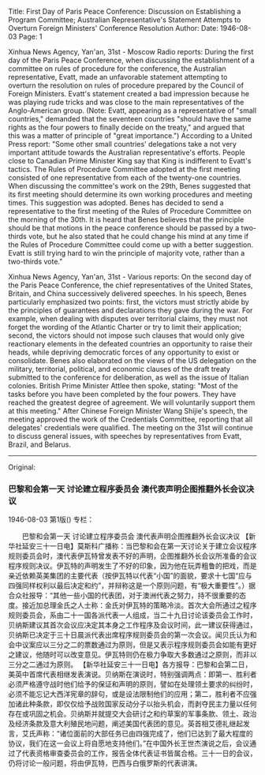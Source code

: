 Title: First Day of Paris Peace Conference: Discussion on Establishing a Program Committee; Australian Representative's Statement Attempts to Overturn Foreign Ministers' Conference Resolution
Author:
Date: 1946-08-03
Page: 1

Xinhua News Agency, Yan'an, 31st - Moscow Radio reports: During the first day of the Paris Peace Conference, when discussing the establishment of a committee on rules of procedure for the conference, the Australian representative, Evatt, made an unfavorable statement attempting to overturn the resolution on rules of procedure prepared by the Council of Foreign Ministers. Evatt's statement created a bad impression because he was playing rude tricks and was close to the main representatives of the Anglo-American group. (Note: Evatt, appearing as a representative of "small countries," demanded that the seventeen countries "should have the same rights as the four powers to finally decide on the treaty," and argued that this was a matter of principle of "great importance.") According to a United Press report: "Some other small countries' delegations take a not very important attitude towards the Australian representative's efforts. People close to Canadian Prime Minister King say that King is indifferent to Evatt's tactics. The Rules of Procedure Committee adopted at the first meeting consisted of one representative from each of the twenty-one countries. When discussing the committee's work on the 29th, Benes suggested that its first meeting should determine its own working procedures and meeting times. This suggestion was adopted. Benes has decided to send a representative to the first meeting of the Rules of Procedure Committee on the morning of the 30th. It is heard that Benes believes that the principle should be that motions in the peace conference should be passed by a two-thirds vote, but he also stated that he could change his mind at any time if the Rules of Procedure Committee could come up with a better suggestion. Evatt is still trying hard to win the principle of majority vote, rather than a two-thirds vote."

Xinhua News Agency, Yan'an, 31st - Various reports: On the second day of the Paris Peace Conference, the chief representatives of the United States, Britain, and China successively delivered speeches. In his speech, Benes particularly emphasized two points: first, the victors must strictly abide by the principles of guarantees and declarations they gave during the war. For example, when dealing with disputes over territorial claims, they must not forget the wording of the Atlantic Charter or try to limit their application; second, the victors should not impose such clauses that would only give reactionary elements in the defeated countries an opportunity to raise their heads, while depriving democratic forces of any opportunity to exist or consolidate. Benes also elaborated on the views of the US delegation on the military, territorial, political, and economic clauses of the draft treaty submitted to the conference for deliberation, as well as the issue of Italian colonies. British Prime Minister Attlee then spoke, stating: "Most of the tasks before you have been completed by the four powers. They have reached the greatest degree of agreement. We will voluntarily support them at this meeting." After Chinese Foreign Minister Wang Shijie's speech, the meeting approved the work of the Credentials Committee, reporting that all delegates' credentials were qualified. The meeting on the 31st will continue to discuss general issues, with speeches by representatives from Evatt, Brazil, and Belarus.



<hr /> 

Original: 


### 巴黎和会第一天  讨论建立程序委员会  澳代表声明企图推翻外长会议决议

1946-08-03
第1版()
专栏：

　　巴黎和会第一天
    讨论建立程序委员会
    澳代表声明企图推翻外长会议决议
    【新华社延安三十一日电】莫斯科广播称：当巴黎和会在第一天讨论关于建立会议程序规则委员会时，澳代表伊瓦特曾发表不好的声明，企图推翻外长会议所准备的会议程序规则决议。伊瓦特的声明发生了不好的印象，因为他在玩弄粗鲁的把戏，而是亲近依赖英美集团的主要代表（按伊瓦特以代表“小国”的面貌，要求十七国“应与四强同样权利以最后决定和约”，并辩称这是一个原则问题，有“极大重要性”。）据合众社报导：“其他一些小国的代表团，对于澳洲代表之努力，持不很重要的态度。接近加总理金氏之人士称：金氏对伊瓦特的策略冷淡。首次大会所通过之程序规则委员会，系由二十一国各派代表一人组成，当二十九日讨论该委员会工作时，贝纳斯建议其首次会议应决定其本身之工作程序及会议时间，此一建议获得通过，贝纳斯已决定于三十日晨派代表出席程序规则委员会的第一次会议。闻贝氏认为和会中议案应以三分之二的票数通过为原则，但是又表示程序规则委员会如能有更好之建议，他随时可以改变意见。伊瓦特则仍在极力争取大多数通过之原则，而非以三分之二通过为原则。
    【新华社延安三十一日电】各方报导：巴黎和会第二日，美英中首席代表相继发表演说。贝纳斯在演说时，特别强调两点：即第一、胜利者必须严格遵守战时他们给予的保证和声明的原则，譬如在处理领土要求的纠纷时，必须不能忘记大西洋宪章的辞句，或是设法限制他们的应用；第二，胜利者不应强加诸此种条款，即仅仅给予战败国家反动分子以抬头机会，而剥夺民主力量以任何存在或巩固之机会。贝纳斯并就提交大会研讨之和约草案的军事条款、领土、政治及经济条款及意大利殖民地问题，阐述美国代表团的意见。英首相艾德礼继起发言，艾氏声称：“诸位面前的大部任务已由四强完成了，他们已达到了最大程度的协议，我们在这一会议上将自愿地支持他们。”在中国外长王世杰演说之后，会议通过了代表资格审查委员会的工作，报告全体代表证书皆属合格。三十一日的会议，仍将讨论一般问题，将由伊瓦特，巴西与白俄罗斯的代表讲演。

